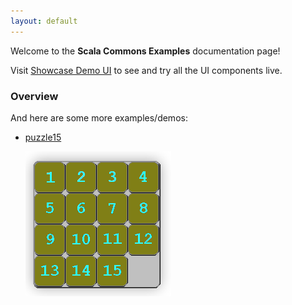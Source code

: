 ```yaml
---
layout: default
---
```


Welcome to the **Scala Commons Examples** documentation page!

Visit [Showcase Demo UI](https://scommons.github.io/scommons-client/showcase/) to see and try all the UI components live.

### Overview

And here are some more examples/demos:

- [puzzle15](/scommons-examples/puzzle15.html)

    ![puzzle15](images/puzzle15.png)
